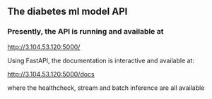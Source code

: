
## The diabetes ml model API  


### Presently, the API is running and available at  

http://3.104.53.120:5000/

Using FastAPI, the documentation is interactive and available at:  

http://3.104.53.120:5000/docs  

where the healthcheck, stream and batch inference are all available





